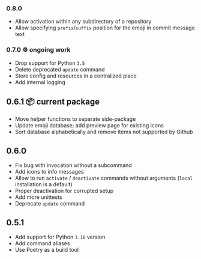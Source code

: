 ### 0.8.0

* Allow activation within any subdirectory of a repository
* Allow specifying `prefix`/`suffix` position for the emoji in commit message text

### 0.7.0 ⚙️ ongoing work

* Drop support for Python `3.5`
* Delete deprecated `update` command
* Store config and resources in a centralized place
* Add internal logging

## 0.6.1 📦 current package

* Move helper functions to separate side-package
* Update emoji database; add preview page for existing icons
* Sort database alphabetically and remove items not supported by Github

## 0.6.0

* Fix bug with invocation without a subcommand
* Add icons to info messages
* Allow to run `activate` / `deactivate` commands without arguments (`local` installation is a default)
* Proper deactivation for corrupted setup
* Add more unittests
* Deprecate `update` command

## 0.5.1

* Add support for Python `3.10` version
* Add command aliases
* Use Poetry as a build tool
